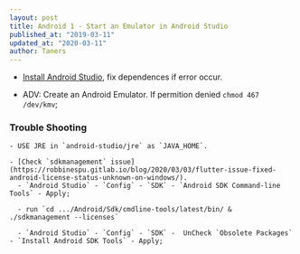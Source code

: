 ```yaml
---
layout: post
title: Android 1 - Start an Emulator in Android Studio
published_at: "2019-03-11"
updated_at: "2020-03-11"
author: Taners
---
```


- [Install Android Studio](https://developer.android.com/studio/install), fix dependences if error occur.

- ADV: Create an Android Emulator. If permition denied `chmod 467 /dev/kmv`;

### Trouble Shooting

    - USE JRE in `android-studio/jre` as `JAVA_HOME`.

    - [Check `sdkmanagement` issue](https://robbinespu.gitlab.io/blog/2020/03/03/flutter-issue-fixed-android-license-status-unknown-on-windows/).
      - `Android Studio` - `Config` - `SDK` - `Android SDK Command-line Tools` - Apply;

      - run `cd .../Android/Sdk/cmdline-tools/latest/bin/ & ./sdkmanagement --licenses`

      - `Android Studio` - `Config` - `SDK` -  UnCheck `Obsolete Packages` - `Install Android SDK Tools` - Apply;